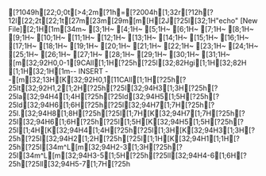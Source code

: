 [?1049h[22;0;0t[>4;2m[?1h=[?2004h[1;32r[?12h[?12l[22;2t[22;1t[27m[23m[29m[m[H[2J[?25l[32;1H"echo" [New File][2;1H[1m[34m~                                                                                                            [3;1H~                                                                                                            [4;1H~                                                                                                            [5;1H~                                                                                                            [6;1H~                                                                                                            [7;1H~                                                                                                            [8;1H~                                                                                                            [9;1H~                                                                                                            [10;1H~                                                                                                            [11;1H~                                                                                                            [12;1H~                                                                                                            [13;1H~                                                                                                            [14;1H~                                                                                                            [15;1H~                                                                                                            [16;1H~                                                                                                            [17;1H~                                                                                                            [18;1H~                                                                                                            [19;1H~                                                                                                            [20;1H~                                                                                                            [21;1H~                                                                                                            [22;1H~                                                                                                            [23;1H~                                                                                                            [24;1H~                                                                                                            [25;1H~                                                                                                            [26;1H~                                                                                                            [27;1H~                                                                                                            [28;1H~                                                                                                            [29;1H~                                                                                                            [30;1H~                                                                                                            [31;1H~                                                                                                            [m[32;92H0,0-1[9CAll[1;1H[?25h[?25l[32;82Hgi[1;1H[32;82H  [1;1H[32;1H[1m-- INSERT --[m[32;13H[K[32;92H0,1[11CAll[1;1H[?25h[?25lt[32;92H1,2[1;2H[?25h[?25l[32;94H3[1;3H[?25h[?25la[32;94H4[1;4H[?25h[?25ld[32;94H5[1;5H[?25h[?25ld[32;94H6[1;6H[?25h[?25l[32;94H7[1;7H[?25h[?25l.[32;94H8[1;8H[?25h[?25l[1;7H[K[32;94H7[1;7H[?25h[?25l[32;94H6[1;6H[?25h[?25l[1;5H[K[32;94H5[1;5H[?25h[?25l[1;4H[K[32;94H4[1;4H[?25h[?25l[1;3H[K[32;94H3[1;3H[?25h[?25l[32;94H2[1;2H[?25h[?25l[1;1H[K[32;94H1[1;1H[?25h[?25l[34m^L[m[32;94H2-3[1;3H[?25h[?25l[34m^L[m[32;94H3-5[1;5H[?25h[?25ll[32;94H4-6[1;6H[?25h[?25ll[32;94H5-7[1;7H[?25h